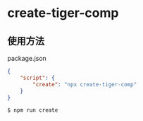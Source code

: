 # create-tiger-comp

## 使用方法

package.json

```json
{
    "script": {
        "create": "npx create-tiger-comp"
    }
}
```

```bash
$ npm run create
```
